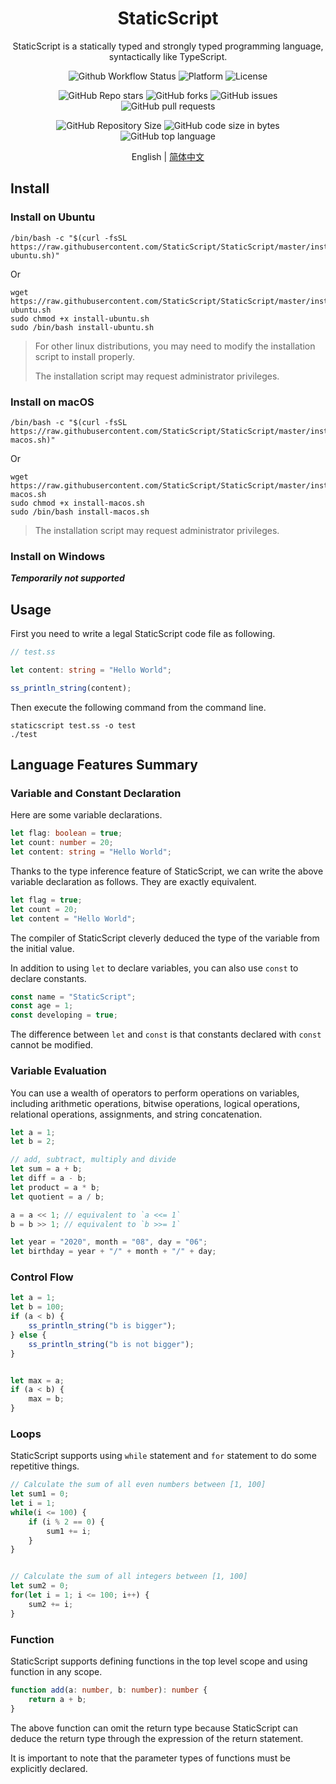 <h1 align="center">StaticScript</h1>

<div align="center">

StaticScript is a statically typed and strongly typed programming language, syntactically like TypeScript.

![Github Workflow Status](https://img.shields.io/github/workflow/status/StaticScript/StaticScript/Build?style=flat-square)
![Platform](https://img.shields.io/badge/platform-linux--64%20%7C%20macos--64-brightgreen?style=flat-square)
![License](https://img.shields.io/github/license/StaticScript/StaticScript?style=flat-square)

![GitHub Repo stars](https://img.shields.io/github/stars/StaticScript/StaticScript?style=flat-square&color=brightgreen)
![GitHub forks](https://img.shields.io/github/forks/StaticScript/StaticScript?style=flat-square&color=brightgreen)
![GitHub issues](https://img.shields.io/github/issues-raw/StaticScript/StaticScript?style=flat-square)
![GitHub pull requests](https://img.shields.io/github/issues-pr-raw/StaticScript/StaticScript?style=flat-square)

![GitHub Repository Size](https://img.shields.io/github/repo-size/StaticScript/StaticScript?style=flat-square&color=brightgreen)
![GitHub code size in bytes](https://img.shields.io/github/languages/code-size/StaticScript/StaticScript?style=flat-square&color=brightgreen)
![GitHub top language](https://img.shields.io/github/languages/top/StaticScript/StaticScript?style=flat-square&color=brightgreen)

English | [简体中文](./README-zh_CN.md)

</div>

## Install

### Install on Ubuntu

```shell
/bin/bash -c "$(curl -fsSL https://raw.githubusercontent.com/StaticScript/StaticScript/master/install-ubuntu.sh)"
```
Or
```shell
wget https://raw.githubusercontent.com/StaticScript/StaticScript/master/install-ubuntu.sh
sudo chmod +x install-ubuntu.sh
sudo /bin/bash install-ubuntu.sh
```

> For other linux distributions, you may need to modify the installation script to install properly.
> 
> The installation script may request administrator privileges.

### Install on macOS

```shell
/bin/bash -c "$(curl -fsSL https://raw.githubusercontent.com/StaticScript/StaticScript/master/install-macos.sh)"
```
Or
```shell
wget https://raw.githubusercontent.com/StaticScript/StaticScript/master/install-macos.sh
sudo chmod +x install-macos.sh
sudo /bin/bash install-macos.sh
```
> The installation script may request administrator privileges.

### Install on Windows

**_Temporarily not supported_**


## Usage

First you need to write a legal StaticScript code file as following.
```typescript
// test.ss

let content: string = "Hello World";

ss_println_string(content);
```

Then execute the following command from the command line.
```shell
staticscript test.ss -o test
./test
```

## Language Features Summary

### Variable and Constant Declaration

Here are some variable declarations.

```typescript
let flag: boolean = true;
let count: number = 20;
let content: string = "Hello World";
```

Thanks to the type inference feature of StaticScript, we can write the above variable declaration as follows. They are exactly equivalent.

```typescript
let flag = true;
let count = 20;
let content = "Hello World";
```

The compiler of StaticScript cleverly deduced the type of the variable from the initial value.

In addition to using `let` to declare variables, you can also use `const` to declare constants.

```typescript
const name = "StaticScript";
const age = 1;
const developing = true;
```

The difference between `let` and `const` is that constants declared with `const` cannot be modified.

### Variable Evaluation

You can use a wealth of operators to perform operations on variables, including arithmetic operations, bitwise operations, logical operations, relational operations, assignments, and string concatenation.

```typescript
let a = 1;
let b = 2;

// add, subtract, multiply and divide
let sum = a + b;
let diff = a - b;
let product = a * b;
let quotient = a / b;

a = a << 1; // equivalent to `a <<= 1`
b = b >> 1; // equivalent to `b >>= 1`

let year = "2020", month = "08", day = "06";
let birthday = year + "/" + month + "/" + day;
```

### Control Flow

```typescript
let a = 1;
let b = 100;
if (a < b) {
    ss_println_string("b is bigger");
} else {
    ss_println_string("b is not bigger");
}


let max = a;
if (a < b) {
    max = b;
}
```

### Loops
StaticScript supports using `while` statement and `for` statement to do some repetitive things.

```typescript
// Calculate the sum of all even numbers between [1, 100]
let sum1 = 0;
let i = 1;
while(i <= 100) {
    if (i % 2 == 0) {
        sum1 += i;
    }
}


// Calculate the sum of all integers between [1, 100]
let sum2 = 0;
for(let i = 1; i <= 100; i++) {
    sum2 += i;
}
```

### Function

StaticScript supports defining functions in the top level scope and using function in any scope.

```typescript
function add(a: number, b: number): number {
    return a + b;
}
```

The above function can omit the return type because StaticScript can deduce the return type through the expression of the return statement.

It is important to note that the parameter types of functions must be explicitly declared.
